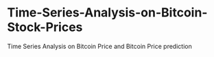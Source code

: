 # Time-Series-Analysis-on-Bitcoin-Stock-Prices
Time Series Analysis on Bitcoin Price and Bitcoin Price prediction
